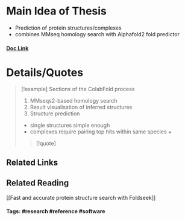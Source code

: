 # Main Idea of Thesis

- Prediction of protein structures/complexes
- combines MMseq homology search with Alphafold2 fold predictor

#### [Doc Link](https://www.nature.com/articles/s41592-022-01488-1)

# Details/Quotes
> [!example] Sections of the ColabFold process 
> 1. MMseqs2-based homology search
> 2. Result visualisation of inferred structures
> 3. Structure prediction
> 	- single structures simple enough
> 	- complexes require pairing top hits within same species + 
> >[!quote]

## Related Links

## Related Reading
[[Fast and accurate protein structure search with Foldseek]]


#### Tags: #research #reference #software 